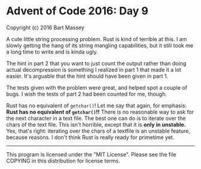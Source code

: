 # Advent of Code 2016: Day 9
Copyright (c) 2016 Bart Massey

A cute little string processing problem. Rust is kind of
terrible at this. I am slowly getting the hang of its string
mangling capabilities, but it still took me a long time to
write and is kinda ugly.

The hint in part 2 that you want to just count the output
rather than doing actual decompression is something I
realized in part 1 that made it a lot easier. It's arguable
that the hint should have been given in part 1.

The tests given with the problem were great, and helped spot
a couple of bugs. I wish the tests of part 2 had been
counted for me, though.

Rust has no equivalent of `getchar()`! Let me say that
again, for emphasis: **Rust has no equivalent of
`getchar()`!!** There is no reasonable way to ask for the
next character in a text file. The best one can do is to
iterate over the chars of the text file. This isn't
horrible, except that it is **only in unstable.** Yes,
that's right: iterating over the chars of a textfile is an
unstable feature, because reasons. I don't think Rust is
really ready for primetime yet.

---

This program is licensed under the "MIT License".
Please see the file COPYING in this distribution
for license terms.
